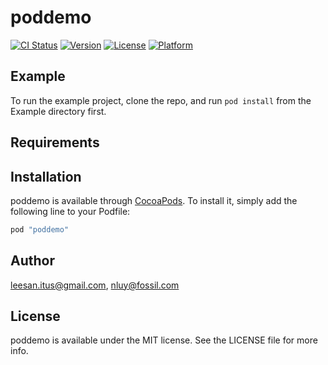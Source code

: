 # poddemo

[![CI Status](http://img.shields.io/travis/leesan.itus@gmail.com/poddemo.svg?style=flat)](https://travis-ci.org/leesan.itus@gmail.com/poddemo)
[![Version](https://img.shields.io/cocoapods/v/poddemo.svg?style=flat)](http://cocoapods.org/pods/poddemo)
[![License](https://img.shields.io/cocoapods/l/poddemo.svg?style=flat)](http://cocoapods.org/pods/poddemo)
[![Platform](https://img.shields.io/cocoapods/p/poddemo.svg?style=flat)](http://cocoapods.org/pods/poddemo)

## Example

To run the example project, clone the repo, and run `pod install` from the Example directory first.

## Requirements

## Installation

poddemo is available through [CocoaPods](http://cocoapods.org). To install
it, simply add the following line to your Podfile:

```ruby
pod "poddemo"
```

## Author

leesan.itus@gmail.com, nluy@fossil.com

## License

poddemo is available under the MIT license. See the LICENSE file for more info.
